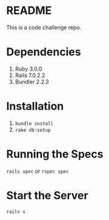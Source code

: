 # README

This is a code challenge repo.

# Dependencies
1. Ruby 3.0.0
2. Rails 7.0.2.2
3. Bundler 2.2.3

# Installation

1. `bundle install`
2. `rake db:setup`

# Running the Specs
`rails spec` or `rspec spec`

# Start the Server
`rails s`
